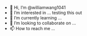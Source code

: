 - 👋 Hi, I’m @williamwang1041
- 👀 I’m interested in ... testing this out
- 🌱 I’m currently learning ...
- 💞️ I’m looking to collaborate on ...
- 📫 How to reach me ...

<!---
williamwang1041/williamwang1041 is a ✨ special ✨ repository because its `README.md` (this file) appears on your GitHub profile.
You can click the Preview link to take a look at your changes.
--->
